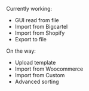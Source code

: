 Currently working:

- GUI read from file
- Import from Bigcartel
- Import from Shopify
- Export to file

On the way: 

- Upload template
- Import from Woocommerce
- Import from Custom
- Advanced sorting

